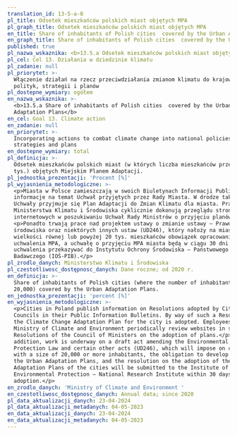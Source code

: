```yaml
---
translation_id: 13-5-a-0
pl_title: Odsetek mieszkańców polskich miast objętych MPA
pl_graph_title: Odsetek mieszkańców polskich miast objętych MPA
en_title: Share of inhabitants of Polish cities  covered by the Urban Adaptation Plans
en_graph_title: Share of inhabitants of Polish cities  covered by the Urban Adaptation Plans
published: true
pl_nazwa_wskaznika: <b>13.5.a Odsetek mieszkańców polskich miast objętych MPA</b>
pl_cel: Cel 13. Działania w dziedzinie klimatu
pl_zadanie: null
pl_priorytet: >-
  Włączenie działań na rzecz przeciwdziałania zmianom klimatu do krajowych
  polityk, strategii i planów
pl_dostepne_wymiary: ogółem
en_nazwa_wskaznika: >-
  <b>13.5.a Share of inhabitants of Polish cities  covered by the Urban
  Adaptation Plans</b>
en_cel: Goal 13. Climate action
en_zadanie: null
en_priorytet: >-
  Incorporating actions to combat climate change into national policies,
  strategies and plans
en_dostepne_wymiary: total
pl_definicja: >-
  Odsetek mieszkańców polskich miast (w których liczba mieszkańców przekracza 20
  tys.) objętych Miejskim Planem Adaptacji.
pl_jednostka_prezentacji: 'Procent [%]'
pl_wyjasnienia_metodologiczne: >-
  <p>Miasta w Polsce zamieszczają w swoich Biuletynach Informacji Publicznej
  informacje na temat Uchwał przyjętych przez Rady Miasta. W drodze takiej
  Uchwały przyjmuje się Plan Adaptacji do Zmian Klimatu dla miasta. Pracownicy
  Ministerstwa Klimatu i Środowiska cyklicznie dokonują przeglądu stron
  internetowych w poszukiwaniu Uchwał Rady Ministrów o przyjęciu planów.</p>
  <p>Ponadto trwają prace nad projektem ustawy o zmianie ustawy – Prawo ochrony
  środowiska oraz niektórych innych ustaw (UD246), który nałoży na miasta o
  wielkości równej lub powyżej 20 tys. mieszkańców obowiązek opracowania i
  uchwalenia MPA, a uchwałę o przyjęciu MPA miasta będą w ciągu 30 dni od
  uchwalenia przekazywać do Instytutu Ochrony Środowiska – Państwowego Instytutu
  Badawczego (IOŚ-PIB).</p>
pl_zrodlo_danych: Ministerstwo Klimatu i Środowiska
pl_czestotliwosc_dostępnosc_danych: Dane roczne; od 2020 r.
en_definicja: >-
  Share of inhabitants of Polish cities (where the number of inhabitants exceeds
  20,000) covered by the Urban Adaptation Plans.
en_jednostka_prezentacji: 'percent [%]'
en_wyjasnienia_metodologiczne: >-
  <p>Cities in Poland publish information on Resolutions adopted by City
  Councils in their Public Information Bulletins. By way of such a Resolution,
  the Climate Change Adaptation Plan for the city is adopted. Employees of the
  Ministry of Climate and Environment periodically review websites in search of
  Resolutions of the Council of Ministers on the adoption of plans.</p> <p>In
  addition, work is underway on a draft act amending the Environmental
  Protection Law and certain other acts (UD246), which will impose on cities
  with a size of 20,000 or more inhabitants, the obligation to develop and adopt
  the Urban Adaptation Plans, and the resolution on the adoption of the Urban
  Adaptation Plans of the cities will be submitted to the Institute of
  Environmental Protection – National Research Institute within 30 days of its
  adoption.</p>
en_zrodlo_danych: 'Ministry of Climate and Environment '
en_czestotliwosc_dostępnosc_danych: Annual data; since 2020
pl_data_aktualizacji_danych: 23-04-2024
pl_data_aktualizacji_metadanych: 04-05-2023
en_data_aktualizacji_danych: 23-04-2024
en_data_aktualizacji_metadanych: 04-05-2023
---
```

